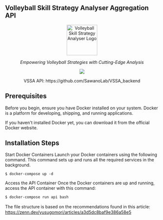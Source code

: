 ## Volleyball Skill Strategy Analyser Aggregation API

<p align="center">
  <img src="https://github.com/SawanoLab/VSSA_backend/assets/55621861/8eb11b71-8086-49e1-bf21-e9d567e97a60" width="100" alt="Volleyball Skill Strategy Analyser Logo"><br>
</p>
<p align="center"><em>Empowering Volleyball Strategies with Cutting-Edge Analysis</em></p>
<p align="center">
  <img src="https://github.com/SawanoLab/VSSA_aggregation/assets/55621861/3dc1fe11-a1b1-4f31-998a-120667545195" >
</p>
<p align="center">
VSSA API: https://github.com/SawanoLab/VSSA_backend
</p>

## Prerequisites
Before you begin, ensure you have Docker installed on your system. Docker is a platform for developing, shipping, and running applications. 

If you haven't installed Docker yet, you can download it from the official Docker website.

## Installation Steps
Start Docker Containers
Launch your Docker containers using the following command. This command sets up and runs all the required services in the background.

`$ docker-compose up -d`

Access the API Container
Once the Docker containers are up and running, access the API container with this command:

`$ docker-compose run api bash`


The file structure is based on the recommendations found in this article:　https://zenn.dev/yusugomori/articles/a3d5dc8baf9e386a58e5
